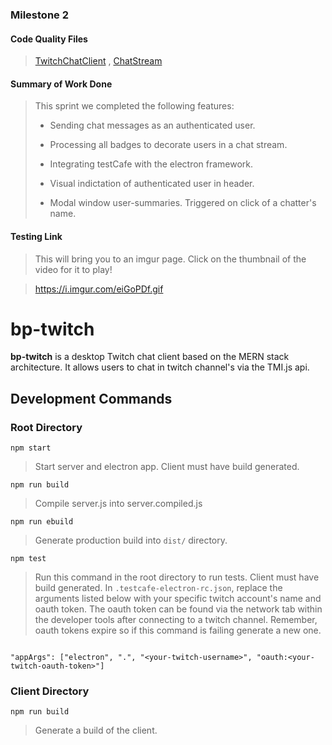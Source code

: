 ### Milestone 2

#### Code Quality Files

> [TwitchChatClient](https://github.com/wsu-cpts489-fa20/bp-twitch/blob/master/client/src/views/TwitchChatClient.jsx) , 
> [ChatStream](https://github.com/wsu-cpts489-fa20/bp-twitch/blob/master/client/src/components/ChatStream.jsx)

#### Summary of Work Done
> This sprint we completed the following features: 
>
> - Sending chat messages as an authenticated user.
>
> - Processing all badges to decorate users in a chat stream.
>
> - Integrating testCafe with the electron framework. 
> 
> - Visual indictation of authenticated user in header.
>
> - Modal window user-summaries. Triggered on click of a chatter's name.

#### Testing Link
> This will bring you to an imgur page. Click on the thumbnail of the video for it to play!

> <https://i.imgur.com/eiGoPDf.gif>


# bp-twitch

**bp-twitch** is a desktop Twitch chat client based on the MERN stack architecture.
It allows users to chat in twitch channel's via the TMI.js api. 

## Development Commands

### Root Directory

`npm start`

> Start server and electron app. Client must have build generated. 

`npm run build`

> Compile server.js into server.compiled.js

`npm run ebuild`

>Generate production build into `dist/` directory.

`npm test` 

> Run this command in the root directory to run tests. Client must have build generated. 
> In `.testcafe-electron-rc.json`, replace the arguments listed below with your specific twitch
> account's name and oauth token. The oauth token can be found via the network tab within the 
> developer tools after connecting to a twitch channel. Remember, oauth tokens expire so if this 
> command is failing generate a new one. 


```

"appArgs": ["electron", ".", "<your-twitch-username>", "oauth:<your-twitch-oauth-token>"]

```

### Client Directory

`npm run build`

> Generate a build of the client. 
